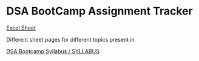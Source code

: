 # DSA BootCamp Assignment Tracker

[Excel Sheet](https://1drv.ms/x/s!Ale2RDy8FRuY1ySej3J8M7tGsA2Q?e=ARD7hk)

Different sheet pages for different topics present in 

[DSA Bootcamp Syllabus / SYLLABUS](https://github.com/kunal-kushwaha/DSA-Bootcamp-Java/blob/main/SYLLABUS.md)

